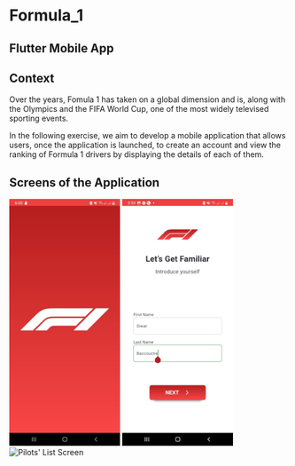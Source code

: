 # Formula_1



## Flutter Mobile App

## Context
Over the years, Fomula 1 has taken on a global dimension and is, along with the Olympics and the FIFA World Cup, one of the most widely televised sporting events.

In the following exercise, we aim to develop a mobile application that allows users, once the application is launched, to create an account and view the ranking of Formula 1 drivers by displaying the details of each of them.

## Screens of the Application
<img src="./screens/splashscreen.jpg" alt="Splash Screen" width="200" />

<img src="./screens/loginPage.jpg" alt="Registration Screen" width="200" />

<img src="./screens/list_of _pilots.jpg" alt="Pilots' List Screen" width="200" />
